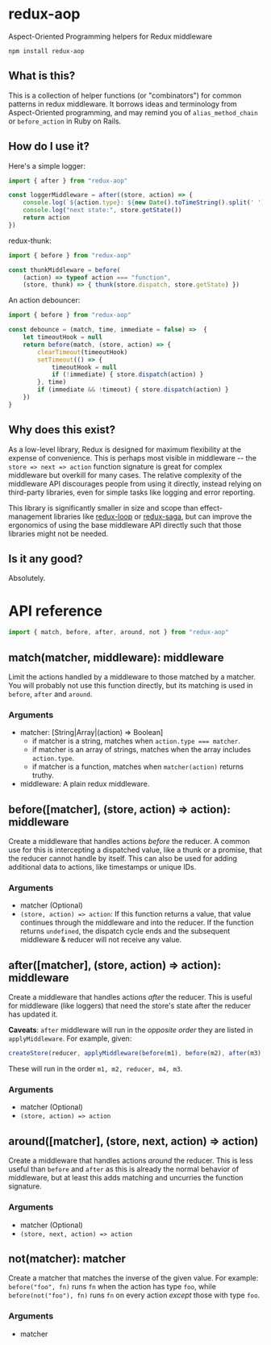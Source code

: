 # redux-aop

Aspect-Oriented Programming helpers for Redux middleware

```
npm install redux-aop
```

## What is this?

This is a collection of helper functions (or "combinators") for common patterns in redux middleware. It borrows ideas and terminology from Aspect-Oriented programming, and may remind you of `alias_method_chain` or `before_action` in Ruby on Rails.

## How do I use it?

Here's a simple logger:

```js
import { after } from "redux-aop"

const loggerMiddleware = after((store, action) => {
    console.log(`${action.type}: ${new Date().toTimeString().split(' ')[0]}`, action)
    console.log("next state:", store.getState())
    return action
})
```

redux-thunk:

```js
import { before } from "redux-aop"

const thunkMiddleware = before(
    (action) => typeof action === "function",
    (store, thunk) => { thunk(store.dispatch, store.getState) })
```

An action debouncer:

```js
import { before } from "redux-aop"

const debounce = (match, time, immediate = false) =>  {
    let timeoutHook = null
    return before(match, (store, action) => {
        clearTimeout(timeoutHook)
        setTimeout(() => {
            timeoutHook = null
            if (!immediate) { store.dispatch(action) }
        }, time)
        if (immediate && !timeout) { store.dispatch(action) }
    })
}
```

## Why does this exist?

As a low-level library, Redux is designed for maximum flexibility at the expense of convenience. This is perhaps most visible in middleware -- the `store => next => action` function signature is great for complex middleware but overkill for many cases. The relative complexity of the middleware API discourages people from using it directly, instead relying on third-party libraries, even for simple tasks like logging and error reporting.

This library is significantly smaller in size and scope than effect-management libraries like [redux-loop](https://github.com/redux-loop/redux-loop) or [redux-saga](https://github.com/redux-saga/redux-saga), but can improve the ergonomics of using the base middleware API directly such that those libraries might not be needed.

## Is it any good?

Absolutely.

# API reference

```js
import { match, before, after, around, not } from "redux-aop"
```

## match(matcher, middleware): middleware

Limit the actions handled by a middleware to those matched by a matcher. You will probably not use this function directly, but its matching is used in `before`, `after` and `around`.

### Arguments
- matcher: [String|Array|(action) => Boolean]
    + if matcher is a string, matches when `action.type === matcher`.
    + if matcher is an array of strings, matches when the array includes `action.type`.
    + if matcher is a function, matches when `matcher(action)` returns truthy.
- middleware: A plain redux middleware.

## before([matcher], (store, action) => action): middleware

Create a middleware that handles actions _before_ the reducer. A common use for this is intercepting a dispatched value, like a thunk or a promise, that the reducer cannot handle by itself. This can also be used for adding additional data to actions, like timestamps or unique IDs.

### Arguments
- matcher (Optional)
- `(store, action) => action`: If this function returns a value, that value continues through the middleware and into the reducer. If the function returns `undefined`, the dispatch cycle ends and the subsequent middleware & reducer will not receive any value.


## after([matcher], (store, action) => action): middleware

Create a middleware that handles actions _after_ the reducer. This is useful for middleware (like loggers) that need the store's state after the reducer has updated it.

**Caveats**: `after` middleware will run in the _opposite order_ they are listed in `applyMiddleware`. For example, given:

```js
createStore(reducer, applyMiddleware(before(m1), before(m2), after(m3), after(m4)))
```

These will run in the order `m1, m2, reducer, m4, m3`.

### Arguments
- matcher (Optional)
- `(store, action) => action`


## around([matcher], (store, next, action) => action)

Create a middleware that handles actions _around_ the reducer. This is less useful than `before` and `after` as this is already the normal behavior of middleware, but at least this adds matching and uncurries the function signature.

### Arguments
- matcher (Optional)
- `(store, next, action) => action`

## not(matcher): matcher

Create a matcher that matches the inverse of the given value. For example: `before("foo", fn)` runs `fn` when the action has type `foo`, while `before(not("foo"), fn)` runs `fn` on every action _except_ those with type `foo`.

### Arguments
- matcher
